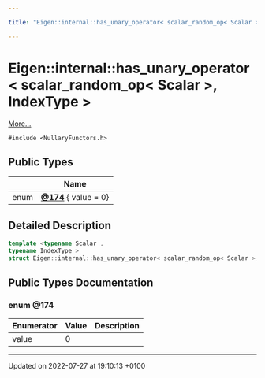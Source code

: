 ```yaml
---

title: "Eigen::internal::has_unary_operator< scalar_random_op< Scalar >, IndexType >"

---
```


# Eigen::internal::has_unary_operator< scalar_random_op< Scalar >, IndexType >



 [More...](#detailed-description)


`#include <NullaryFunctors.h>`

## Public Types

|                | Name           |
| -------------- | -------------- |
| enum| **[@174](http://example.org/classes/structeigen_1_1internal_1_1has__unary__operator_3_01scalar__random__op_3_01scalar_01_4_00_01indextype_01_4/#enum-@174)** { value = 0} |

## Detailed Description

```cpp
template <typename Scalar ,
typename IndexType >
struct Eigen::internal::has_unary_operator< scalar_random_op< Scalar >, IndexType >;
```

## Public Types Documentation

### enum @174

| Enumerator | Value | Description |
| ---------- | ----- | ----------- |
| value | 0|   |




-------------------------------

Updated on 2022-07-27 at 19:10:13 +0100